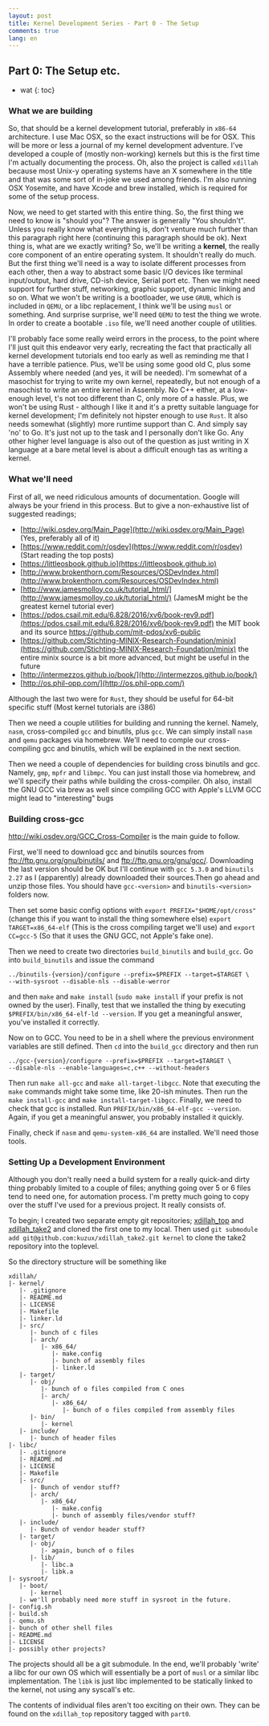 ```yaml
---
layout: post
title: Kernel Development Series - Part 0 - The Setup
comments: true
lang: en
---
```


## Part 0: The Setup etc.

* wat
{: toc}

### What we are building

So, that should be a kernel development tutorial, preferably in `x86-64` architecture. I use Mac OSX, so the exact instructions will be for OSX. This will be more or less a journal of my kernel development adventure. I've developed a couple of (mostly non-working) kernels but this is the first time I'm actually documenting the process. Oh, also the project is called `xdillah` because most Unix-y operating systems have an X somewhere in the title and that was some sort of in-joke we used among friends. I'm also running OSX Yosemite, and have Xcode and brew installed, which is required for some of the setup process.

Now, we need to get started with this entire thing. So, the first thing we need to know is "should you"? The answer is generally "You shouldn't". Unless you really know what everything is, don't venture much further than this paragraph right here (continuing this paragraph should be ok). Next thing is, what are we exactly writing? So, we'll be writing a **kernel**, the really core component of an entire operating system. It shouldn't really do much. But the first thing we'll need is a way to isolate different processes from each other, then a way to abstract some basic I/O devices like terminal input/output, hard drive, CD-ish device, Serial port etc. Then we might need support for further stuff, networking, graphic support, dynamic linking and so on. What we won't be writing is a bootloader, we use `GRUB`, which is included in `QEMU`, or a libc replacement, I think we'll be using `musl` or something. And surprise surprise, we'll need `QEMU` to test the thing we wrote. In order to create a bootable `.iso` file, we'll need another couple of utilities.

I'll probably face some really weird errors in the process, to the point where I'll just quit this endeavor very early, recreating the fact that practically all kernel development tutorials end too early as well as reminding me that I have a terrible patience. Plus, we'll be using some good old C, plus some Assembly where needed (and yes, it will be needed). I'm somewhat of a masochist for trying to write my own kernel, repeatedly, but not enough of a masochist to write an entire kernel in Assembly. No C++ either, at a low-enough level, t's not too different than C, only more of a hassle. Plus, we won't be using Rust - although I like it and it's a pretty suitable language for kernel development; I'm definitely not hipster enough to use `Rust`. It also needs somewhat (slightly) more runtime support than C. And simply say 'no' to Go. It's just not up to the task and I personally don't like Go. Any other higher level language is also out of the question as just writing in X language at a bare metal level is about a difficult enough tas as writing a kernel.

### What we'll need

First of all, we need ridiculous amounts of documentation. Google will always be your friend in this process. But to give a non-exhaustive list of suggested readings;

- [http://wiki.osdev.org/Main_Page](http://wiki.osdev.org/Main_Page) (Yes, preferably all of it)
- [https://www.reddit.com/r/osdev](https://www.reddit.com/r/osdev) (Start reading the top posts)
- [https://littleosbook.github.io](https://littleosbook.github.io)
- [http://www.brokenthorn.com/Resources/OSDevIndex.html](http://www.brokenthorn.com/Resources/OSDevIndex.html)
- [http://www.jamesmolloy.co.uk/tutorial_html/](http://www.jamesmolloy.co.uk/tutorial_html/) (JamesM might be the greatest kernel tutorial ever)
- [https://pdos.csail.mit.edu/6.828/2016/xv6/book-rev9.pdf](https://pdos.csail.mit.edu/6.828/2016/xv6/book-rev9.pdf) the MIT book and its source https://github.com/mit-pdos/xv6-public
- [https://github.com/Stichting-MINIX-Research-Foundation/minix](https://github.com/Stichting-MINIX-Research-Foundation/minix) the entire minix source is a bit more advanced, but might be useful in the future
- [http://intermezzos.github.io/book/](http://intermezzos.github.io/book/)
- [http://os.phil-opp.com/](http://os.phil-opp.com/)

Although the last two were for `Rust`, they should be useful for 64-bit specific stuff (Most kernel tutorials are i386)

Then we need a couple utilities for building and running the kernel. Namely, `nasm`, cross-compiled `gcc` and binutils, plus `gcc`. We can simply install `nasm` and `qemu` packages via homebrew. We'll need to comple our cross-compiling gcc and binutils, which will be explained in the next section.

Then we need a couple of dependencies for building cross binutils and gcc. Namely, `gmp`, `mpfr` and `libmpc`. You can just install those via homebrew, and we'll specify their paths while building the cross-compiler. Oh also, install the GNU GCC via brew as well since compiling GCC with Apple's LLVM GCC might lead to "interesting" bugs

### Building cross-gcc

http://wiki.osdev.org/GCC_Cross-Compiler is the main guide to follow.

First, we'll need to download gcc and binutils sources from ftp://ftp.gnu.org/gnu/binutils/ and ftp://ftp.gnu.org/gnu/gcc/. Downloading the last version should be OK but I'll continue with `gcc 5.3.0` and `binutils 2.27` as I (apparently) already downloaded their sources.Then go ahead and unzip those files. You should have `gcc-<version>` and `binutils-<version>` folders now.

Then set some basic config options with `export PREFIX="$HOME/opt/cross"` (change this if you want to install the thing somewhere else) `export TARGET=x86_64-elf` (This is the cross compiling target we'll use) and `export CC=gcc-5` (So that it uses the GNU GCC, not Apple's fake one).

Then we need to create two directories `build_binutils` and `build_gcc`. Go into `build_binutils` and issue the command 

```
../binutils-{version}/configure --prefix=$PREFIX --target=$TARGET \
--with-sysroot --disable-nls --disable-werror
```

and then `make` and `make install` (`sudo make install` if your prefix is not owned by the user). Finally, test that we installed the thing by executing `$PREFIX/bin/x86_64-elf-ld --version`. If you get a meaningful answer, you've installed it correctly.

Now on to GCC. You need to be in a shell where the previous environment variables are still defined. Then `cd` into the `build_gcc` directory and then run 

```
../gcc-{version}/configure --prefix=$PREFIX --target=$TARGET \
--disable-nls --enable-languages=c,c++ --without-headers
```

Then run `make all-gcc` and `make all-target-libgcc`. Note that executing the `make` commands might take some time, like 20-ish minutes. Then run the `make install-gcc` and `make install-target-libgcc`. Finally, we need to check that gcc is installed. Run `PREFIX/bin/x86_64-elf-gcc --version`. Again, if you get a meaningful answer, you probably installed it quickly.

Finally, check if `nasm` and `qemu-system-x86_64` are installed. We'll need those tools.

### Setting Up a Development Environment

Although you don't really need a build system for a really quick-and dirty thing probably limited to a couple of files; anything going over 5 or 6 files tend to need one, for automation process. I'm pretty much going to copy over the stuff I've used for a previous project. It really consists of.

To begin; I created two separate empty git repositories; [xdillah_top](https://github.com/kuzux/xdillah_top) and [xdillah_take2](https://github.com/kuzux/xdillah_take2) and cloned the first one to my local. Then used `git submodule add git@github.com:kuzux/xdillah_take2.git kernel` to clone the take2 repository into the toplevel. 

So the directory structure will be something like

```
xdillah/
|- kernel/
   |- .gitignore
   |- README.md
   |- LICENSE
   |- Makefile
   |- linker.ld
   |- src/
      |- bunch of c files
      |- arch/
         |- x86_64/
            |- make.config
            |- bunch of assembly files
            |- linker.ld
   |- target/
      |- obj/
         |- bunch of o files compiled from C ones
         |- arch/
            |- x86_64/
               |- bunch of o files compiled from assembly files
      |- bin/
         |- kernel
   |- include/
      |- bunch of header files
|- libc/
   |- .gitignore
   |- README.md
   |- LICENSE
   |- Makefile
   |- src/
      |- Bunch of vendor stuff?
      |- arch/
         |- x86_64/
            |- make.config
            |- bunch of assembly files/vendor stuff?
   |- include/
      |- Bunch of vendor header stuff?
   |- target/
      |- obj/
         |- again, bunch of o files
      |- lib/
         |- libc.a
         |- libk.a
|- sysroot/
   |- boot/
      |- kernel
   |- we'll probably need more stuff in sysroot in the future.
|- config.sh
|- build.sh
|- qemu.sh
|- bunch of other shell files
|- README.md
|- LICENSE
|- possibly other projects?
```

The projects should all be a git submodule. In the end, we'll probably 'write' a libc for our own OS which will essentially be a port of `musl` or a similar libc implementation. The `libk` is just libc implemented to be statically linked to the kernel, not using any syscall's etc.

The contents of individual files aren't too exciting on their own. They can be found on the `xdillah_top` repository tagged with `part0`.
